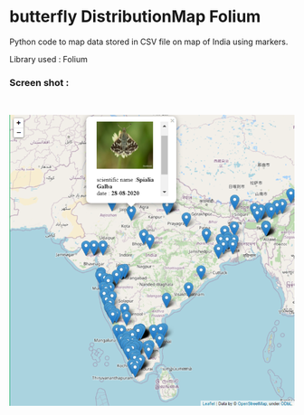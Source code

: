 # butterfly DistributionMap Folium

Python code to map data stored in CSV file on map of India using markers.
<br>

Library used : Folium
<br>
<h3>Screen shot :</h3>
<br>

![Image of Yaktocat](https://github.com/SauravTelge/butterfly-DistributionMap-Folium/blob/master/map.png)
